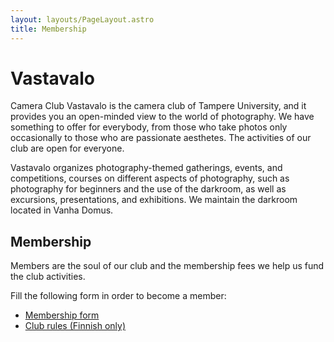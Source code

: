 ```yaml
---
layout: layouts/PageLayout.astro
title: Membership
---
```


# Vastavalo

Camera Club Vastavalo is the camera club of Tampere University, and it provides you an open-minded view to the world of photography. We have something to offer for everybody, from those who take photos only occasionally to those who are passionate aesthetes. The activities of our club are open for everyone.

Vastavalo organizes photography-themed gatherings, events, and competitions, courses on different aspects of photography, such as photography for beginners and the use of the darkroom, as well as excursions, presentations, and exhibitions. We maintain the darkroom located in Vanha Domus.

## Membership

Members are the soul of our club and the membership fees we help us fund the club activities.

Fill the following form in order to become a member:

- [Membership form](https://docs.google.com/forms/d/e/1FAIpQLSeRcdIPZy29jzSkosNekSZbXaNJZnbpABe7yxTB8GMfiRuvmQ/viewform)
- [Club rules (Finnish only)](https://drive.google.com/file/d/1PEsNq2AYgZFzYTMWwOhVRMbfrpK_gXnc/view?usp=sharing)
